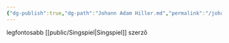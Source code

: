 ```yaml
---
{"dg-publish":true,"dg-path":"Johann Adam Hiller.md","permalink":"/johann-adam-hiller/"}
---
```


legfontosabb [[public/Singspiel\|Singspiel]] szerző